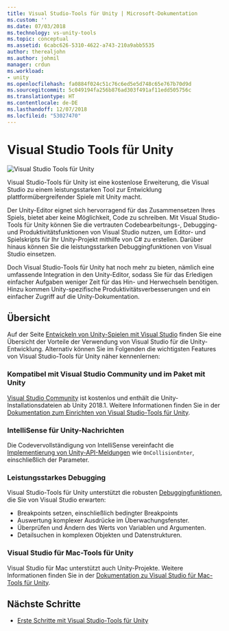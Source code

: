 ```yaml
---
title: Visual Studio-Tools für Unity | Microsoft-Dokumentation
ms.custom: ''
ms.date: 07/03/2018
ms.technology: vs-unity-tools
ms.topic: conceptual
ms.assetid: 6cabc626-5310-4622-a743-210a9abb5535
author: therealjohn
ms.author: johmil
manager: crdun
ms.workload:
- unity
ms.openlocfilehash: fa0884f024c51c76c6ed5e5d748c65e767b70d9d
ms.sourcegitcommit: 5c049194fa256b876ad303f491af11edd505756c
ms.translationtype: HT
ms.contentlocale: de-DE
ms.lasthandoff: 12/07/2018
ms.locfileid: "53027470"
---
```

# <a name="visual-studio-tools-for-unity"></a>Visual Studio Tools für Unity

![Visual Studio Tools für Unity](media/vstu_header.png)

Visual Studio-Tools für Unity ist eine kostenlose Erweiterung, die Visual Studio zu einem leistungsstarken Tool zur Entwicklung plattformübergreifender Spiele mit Unity macht.

Der Unity-Editor eignet sich hervorragend für das Zusammensetzen Ihres Spiels, bietet aber keine Möglichkeit, Code zu schreiben. Mit Visual Studio-Tools für Unity können Sie die vertrauten Codebearbeitungs-, Debugging- und Produktivitätsfunktionen von Visual Studio nutzen, um Editor- und Spielskripts für Ihr Unity-Projekt mithilfe von C# zu erstellen. Darüber hinaus können Sie die leistungsstarken Debuggingfunktionen von Visual Studio einsetzen.

Doch Visual Studio-Tools für Unity hat noch mehr zu bieten, nämlich eine umfassende Integration in den Unity-Editor, sodass Sie für das Erledigen einfacher Aufgaben weniger Zeit für das Hin- und Herwechseln benötigen. Hinzu kommen Unity-spezifische Produktivitätsverbesserungen und ein einfacher Zugriff auf die Unity-Dokumentation.

## <a name="overview"></a>Übersicht

Auf der Seite [Entwickeln von Unity-Spielen mit Visual Studio](https://visualstudio.microsoft.com/vs/unity-tools/) finden Sie eine Übersicht der Vorteile der Verwendung von Visual Studio für die Unity-Entwicklung. Alternativ können Sie im Folgenden die wichtigsten Features von Visual Studio-Tools für Unity näher kennenlernen:

### <a name="compatible-with-visual-studio-community-and-bundled-with-unity"></a>Kompatibel mit Visual Studio Community und im Paket mit Unity

[Visual Studio Community](https://visualstudio.microsoft.com/) ist kostenlos und enthält die Unity-Installationsdateien ab Unity 2018.1. Weitere Informationen finden Sie in der [Dokumentation zum Einrichten von Visual Studio-Tools für Unity](getting-started-with-visual-studio-tools-for-unity.md).

### <a name="intellisense-for-unity-messages"></a>IntelliSense für Unity-Nachrichten

Die Codevervollständigung von IntelliSense vereinfacht die [Implementierung von Unity-API-Meldungen](using-visual-studio-tools-for-unity.md#intellisense-for-unity-api-messages) wie `OnCollisionEnter`, einschließlich der Parameter.

### <a name="superior-debugging"></a>Leistungsstarkes Debugging

Visual Studio-Tools für Unity unterstützt die robusten [Debuggingfunktionen](using-visual-studio-tools-for-unity.md#unity-debugging), die Sie von Visual Studio erwarten:

* Breakpoints setzen, einschließlich bedingter Breakpoints
* Auswertung komplexer Ausdrücke im Überwachungsfenster.
* Überprüfen und Ändern des Werts von Variablen und Argumenten.
* Detailsuchen in komplexen Objekten und Datenstrukturen.

### <a name="visual-studio-for-mac-tools-for-unity"></a>Visual Studio für Mac-Tools für Unity

Visual Studio für Mac unterstützt auch Unity-Projekte. Weitere Informationen finden Sie in der [Dokumentation zu Visual Studio für Mac-Tools für Unity](/visualstudio/mac/unity-tools).

## <a name="next-steps"></a>Nächste Schritte

* [Erste Schritte mit Visual Studio-Tools für Unity](getting-started-with-visual-studio-tools-for-unity.md)